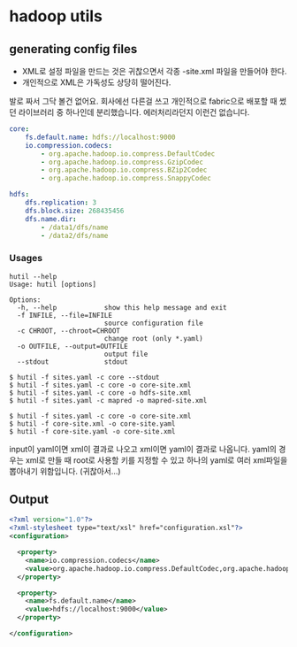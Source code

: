 # hadoop utils

## generating config files

* XML로 설정 파일을 만드는 것은 귀찮으면서 각종 -site.xml 파일을 만들어야 한다.
* 개인적으로 XML은 가독성도 상당히 떨어진다.

발로 짜서 그닥 볼건 없어요. 회사에선 다른걸 쓰고 개인적으로 fabric으로 배포할 때 썼던 라이브러리 중 하나인데 분리했습니다. 에러처리라던지 이런건 없습니다.

```yaml
core:
	fs.default.name: hdfs://localhost:9000
	io.compression.codecs:
		- org.apache.hadoop.io.compress.DefaultCodec
		- org.apache.hadoop.io.compress.GzipCodec
		- org.apache.hadoop.io.compress.BZip2Codec
		- org.apache.hadoop.io.compress.SnappyCodec

hdfs:
	dfs.replication: 3
	dfs.block.size: 268435456
	dfs.name.dir:
		- /data1/dfs/name
		- /data2/dfs/name
```

### Usages

```shell
hutil --help
Usage: hutil [options]

Options:
  -h, --help            show this help message and exit
  -f INFILE, --file=INFILE
                        source configuration file
  -c CHROOT, --chroot=CHROOT
                        change root (only *.yaml)
  -o OUTFILE, --output=OUTFILE
                        output file
  --stdout              stdout
```

```shell
$ hutil -f sites.yaml -c core --stdout
$ hutil -f sites.yaml -c core -o core-site.xml
$ hutil -f sites.yaml -c core -o hdfs-site.xml
$ hutil -f sites.yaml -c mapred -o mapred-site.xml

$ hutil -f sites.yaml -c core -o core-site.xml
$ hutil -f core-site.xml -o core-site.yaml
$ hutil -f core-site.yaml -o core-site.xml
```
input이 yaml이면 xml이 결과로 나오고 xml이면 yaml이 결과로 나옵니다. yaml의 경우는 xml로 만들 때 root로 사용할 키를 지정할 수 있고 하나의 yaml로 여러 xml파일을 뽑아내기 위함입니다. (귀찮아서...)

## Output

```xml
<?xml version="1.0"?>
<?xml-stylesheet type="text/xsl" href="configuration.xsl"?>
<configuration>

  <property>
    <name>io.compression.codecs</name>
    <value>org.apache.hadoop.io.compress.DefaultCodec,org.apache.hadoop.io.compress.GzipCodec,org.apache.hadoop.io.compress.BZip2Codec,org.apache.hadoop.io.compress.SnappyCodec</value>
  </property>

  <property>
    <name>fs.default.name</name>
    <value>hdfs://localhost:9000</value>
  </property>

</configuration>
```
